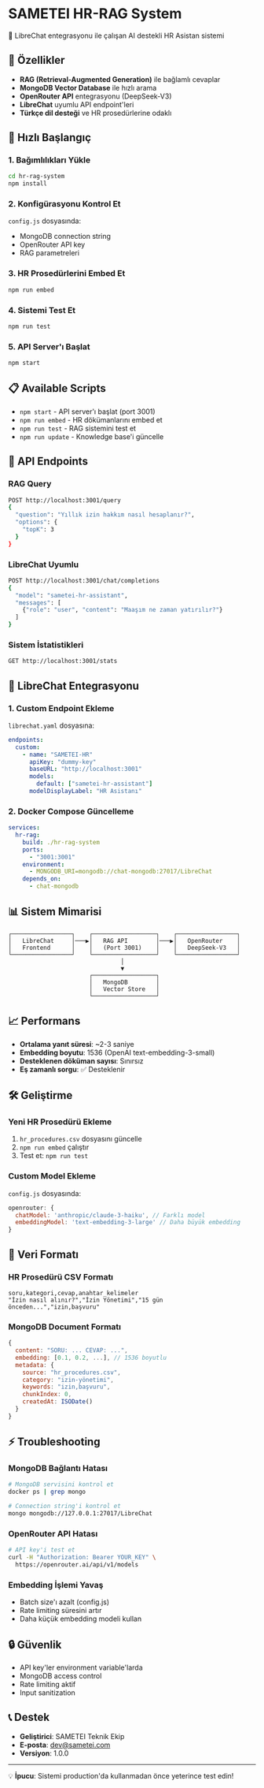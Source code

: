 # SAMETEI HR-RAG System

🤖 LibreChat entegrasyonu ile çalışan AI destekli HR Asistan sistemi

## 🎯 Özellikler

- **RAG (Retrieval-Augmented Generation)** ile bağlamlı cevaplar
- **MongoDB Vector Database** ile hızlı arama
- **OpenRouter API** entegrasyonu (DeepSeek-V3)
- **LibreChat** uyumlu API endpoint'leri
- **Türkçe dil desteği** ve HR prosedürlerine odaklı

## 🚀 Hızlı Başlangıç

### 1. Bağımlılıkları Yükle

```bash
cd hr-rag-system
npm install
```

### 2. Konfigürasyonu Kontrol Et

`config.js` dosyasında:
- MongoDB connection string
- OpenRouter API key
- RAG parametreleri

### 3. HR Prosedürlerini Embed Et

```bash
npm run embed
```

### 4. Sistemi Test Et

```bash
npm run test
```

### 5. API Server'ı Başlat

```bash
npm start
```

## 📋 Available Scripts

- `npm start` - API server'ı başlat (port 3001)
- `npm run embed` - HR dökümanlarını embed et
- `npm run test` - RAG sistemini test et
- `npm run update` - Knowledge base'i güncelle

## 🔌 API Endpoints

### RAG Query
```bash
POST http://localhost:3001/query
{
  "question": "Yıllık izin hakkım nasıl hesaplanır?",
  "options": {
    "topK": 3
  }
}
```

### LibreChat Uyumlu
```bash
POST http://localhost:3001/chat/completions
{
  "model": "sametei-hr-assistant",
  "messages": [
    {"role": "user", "content": "Maaşım ne zaman yatırılır?"}
  ]
}
```

### Sistem İstatistikleri
```bash
GET http://localhost:3001/stats
```

## 🔧 LibreChat Entegrasyonu

### 1. Custom Endpoint Ekleme

`librechat.yaml` dosyasına:

```yaml
endpoints:
  custom:
    - name: "SAMETEI-HR"
      apiKey: "dummy-key"
      baseURL: "http://localhost:3001"
      models:
        default: ["sametei-hr-assistant"]
      modelDisplayLabel: "HR Asistanı"
```

### 2. Docker Compose Güncelleme

```yaml
services:
  hr-rag:
    build: ./hr-rag-system
    ports:
      - "3001:3001"
    environment:
      - MONGODB_URI=mongodb://chat-mongodb:27017/LibreChat
    depends_on:
      - chat-mongodb
```

## 📊 Sistem Mimarisi

```
┌─────────────────┐    ┌──────────────────┐    ┌─────────────────┐
│   LibreChat     │───▶│   RAG API        │───▶│   OpenRouter    │
│   Frontend      │    │   (Port 3001)    │    │   DeepSeek-V3   │
└─────────────────┘    └──────────────────┘    └─────────────────┘
                                │
                                ▼
                       ┌──────────────────┐
                       │   MongoDB        │
                       │   Vector Store   │
                       └──────────────────┘
```

## 📈 Performans

- **Ortalama yanıt süresi**: ~2-3 saniye
- **Embedding boyutu**: 1536 (OpenAI text-embedding-3-small)
- **Desteklenen döküman sayısı**: Sınırsız
- **Eş zamanlı sorgu**: ✅ Desteklenir

## 🛠️ Geliştirme

### Yeni HR Prosedürü Ekleme

1. `hr_procedures.csv` dosyasını güncelle
2. `npm run embed` çalıştır
3. Test et: `npm run test`

### Custom Model Ekleme

`config.js` dosyasında:
```javascript
openrouter: {
  chatModel: 'anthropic/claude-3-haiku', // Farklı model
  embeddingModel: 'text-embedding-3-large' // Daha büyük embedding
}
```

## 📝 Veri Formatı

### HR Prosedürü CSV Formatı
```csv
soru,kategori,cevap,anahtar_kelimeler
"İzin nasıl alınır?","İzin Yönetimi","15 gün önceden...","izin,başvuru"
```

### MongoDB Document Formatı
```javascript
{
  content: "SORU: ... CEVAP: ...",
  embedding: [0.1, 0.2, ...], // 1536 boyutlu
  metadata: {
    source: "hr_procedures.csv",
    category: "izin-yönetimi",
    keywords: "izin,başvuru",
    chunkIndex: 0,
    createdAt: ISODate()
  }
}
```

## ⚡ Troubleshooting

### MongoDB Bağlantı Hatası
```bash
# MongoDB servisini kontrol et
docker ps | grep mongo

# Connection string'i kontrol et
mongo mongodb://127.0.0.1:27017/LibreChat
```

### OpenRouter API Hatası
```bash
# API key'i test et
curl -H "Authorization: Bearer YOUR_KEY" \
  https://openrouter.ai/api/v1/models
```

### Embedding İşlemi Yavaş
- Batch size'ı azalt (config.js)
- Rate limiting süresini artır
- Daha küçük embedding modeli kullan

## 🔒 Güvenlik

- API key'ler environment variable'larda
- MongoDB access control
- Rate limiting aktif
- Input sanitization

## 📞 Destek

- **Geliştirici**: SAMETEI Teknik Ekip
- **E-posta**: dev@sametei.com
- **Versiyon**: 1.0.0

---

💡 **İpucu**: Sistemi production'da kullanmadan önce yeterince test edin!
